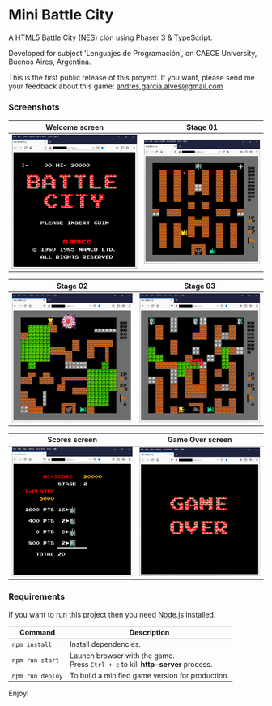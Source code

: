 # Mini Battle City

A HTML5 Battle City (NES) clon using Phaser 3 & TypeScript.

Developed for subject 'Lenguajes de Programación', on CAECE University, Buenos Aires, Argentina.

This is the first public release of this proyect.
If you want, please send me your feedback about this game: andres.garcia.alves@gmail.com

### Screenshots

| Welcome screen   | Stage 01         |
|------------------|------------------|
| ![](assets/images/screenshots/screenshot-welcome.png) | ![](assets/images/screenshots/screenshot-stage-01.png) |

| Stage 02         |  Stage 03        |
|------------------|------------------|
| ![](assets/images/screenshots/screenshot-stage-02.png) | ![](assets/images/screenshots/screenshot-stage-03.png) |

| Scores screen    | Game Over screen |
|------------------|------------------|
| ![](assets/images/screenshots/screenshot-scores.png) | ![](assets/images/screenshots/screenshot-game-over.png) |

### Requirements

If you want to run this project then you need [Node.js](https://nodejs.org) installed.

| Command | Description |
|---------|-------------|
| `npm install` | Install dependencies. |
| `npm run start` | Launch browser with the game. <br> Press `Ctrl + c` to kill **http-server** process. |
| `npm run deploy` | To build a minified game version for production. |

Enjoy!
